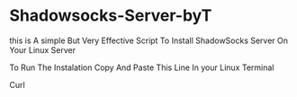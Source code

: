 # Shadowsocks-Server-byT
this is A simple But Very Effective Script To Install ShadowSocks Server On Your Linux Server

To Run The Instalation Copy And Paste This Line In your Linux Terminal 

Curl
